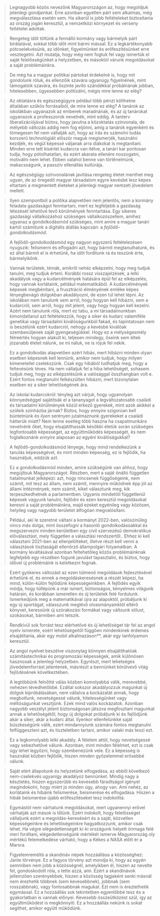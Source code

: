 
> Legnagyobb közös nevezőnk Magyarországon az, hogy megoldjuk jelenlegi gondjainkat.
>Erre azonban egyetlen párt sem alkalmas, még megválasztása esetén sem. Ha sikerül is jobb feltételeket biztosítania az ország jogán keresztül, a nemzetközi környezet és verseny feltételei adottak.
	
>	Rengeteg időt töltünk a fennálló kormány vagy bármelyik párt bírálatával, sokkal több időt mint bármi mással. Ez a legkártékonyabb pótcselekvésünk, az időnket, figyelmünket és erőfeszítésünket erre vesztegetni. Azt mutatja, hogy még nem fogtuk fel vagy ismertük el saját felelősségünket a helyzetben, és másoktól várunk megoldásokat a saját problémáinkra. 

>	De még ha a magyar politikai pártokat érdekelné is, hogy mit gondolunk róluk, és ellenzőik szavára ugyanúgy figyelnének, mint támogatóik szavára, és őszinte javító szándékkal próbálnának jobban, hitelesebben, ügyesebben politizálni, mégis mire lenne ez elég?

>	Az oktatásra és egészségügyre például több pénzt költhetne általában szűkös forrásaiból, de mire lenne ez elég? A tanárok az iskolákban ugyanazok az emberek maradnának, és az új tanárokat ugyanazok a professzorok nevelnék, mint eddig. A tanterv liberalizációjával biztos, hogy javulna a közoktatás színvonala, de mélyebb változás addig nem fog eljönni, amíg a tanárok egyenként és tömegesen fel nem vállalják azt, hogy az írás és számolni tudás korszerű technológiáit először maguk megismerjék, használni kezdjék, és végül képessé váljanak arra diákokat is megtanítani. Minden erre tett kísérlet kudarcra van ítélve, a tanári kar pontosan tudja, hogy pótolhatatlan, és ezért akarata ellenére noszogatni, motiválni nem lehet. Ebben valahol benne van történelmünk, makacsságunk, a passzív ellenállás kultúrája.  

>	Az egészségügy színvonalának javítása rengeteg életet menthet meg ugyan, de az öregedő magyar társadalom egyre kevésbé lesz képes eltartani a megmentett életeket a jelenlegi magyar nemzeti jövedelem mellett.

>	Ilyen szempontból a politika alapvetően nem jelentős, nem a kormány feladata gazdaságot fenntartani, mert ez legfeljebb a gazdaság létezését lehetővé tevő körülmények fenntartása. Egy sikeres gazdasági vállalkozáshoz szükséges vállalkozószellem, amihez ugyanaz a gondolkodásmód szükséges, mint amire a magyar tanári kartól számítunk a digitális átállás kapcsán: a _fejlődő-gondolkodásmód_.

>	A fejlődő-gondolkodásmód egy nagyon egyszerű feltételezésen nyugszik: felismerni és elfogadni azt, hogy bármit megtanulhatunk, és ez által bármit el is érhetünk, ha időt fordítunk rá és teszünk érte, bármelyikőnk.

>	Vannak területek, témák, amikről nehéz elképzelni, hogy meg tudjuk tanulni, meg tudjuk érteni. Korábbi rossz visszajelzések, a lelki akadályok vagy a kudarcélmények hatására épül fel az elképzelés, hogy vannak korlátaink, például matematikából. A kudarcélmények képesek megbénítani, a frusztráció élményének emléke képes lényegbevágó dolgokban akadályozni, de ezen túl lehet lépni. Az iskolában nem tanulunk sem arról, hogy hogyan kell hibázni, sem a kudarcról, sem arról, hogy mit jelent, vagy hogy hogyan kell kezelni. Azért nem tanulunk róla, mert ez tabu, a mi társadalmunkban kimondatlanul azt feltételezzük, hogy a siker és kudarc valamiféle genetikai vagy társadalmi kiválóságunkból fakad, és tapintatosan nem is beszélünk ezért kudarcról, nehogy a kevésbé kiválóak szembesüljenek saját gyengeségükkel. Hogy ez a mélységesmély félreértés hogyan alakult ki, teljesen mindegy, őseink sem éltek józanabb életet nálunk, se mi náluk, ne is rójuk fel nekik.

>	Ez a gondolkodás alapvetően azért hibás, mert hibázni minden olyan esetben képesnek kell lennünk, amikor nem tudjuk, hogy milyen kimenetellel cselekszünk. Csak egy hibából tudhatjuk meg, hogy a feltevésünk téves. Ha nem vállaljuk fel a hiba lehetőségét, sohasem tudjuk meg, hogy az elképzelésünk a valósággal összhangban volt e.
	Ezért fontos megtanulni felkészülten hibázni, mert bizonytalan esetben ez a siker lehetőségének ára.

>	Az iskolai kudarcokról: tényleg azt várjuk, hogy ugyanolyan könnyedséggel sajátítsák el a tananyagot a legváltozatosabb családi és társadalmi körülmények közül érkező gyerekek, mint azok akikkel a szüleik színházba járnak? Biztos, hogy _ennyire_ szigorúan kell büntetnünk és _ilyen_ serényen jutalmaznunk gyerekeket a családi hátterük miatt? Nem lenne esetleg több haszna ha csapatmunkára nevelnénk őket, hogy elsajátíthassák későbbi életük során szükséges legfontosabb képességet, az együttműködés képességét, és nem foglalkoznánk _ennyire_ alaposan az egyéni kiválóságukkal? 

>	A fejlődő-gondolkodásmód lényege, hogy mind rendelkezünk a tanulás képességével, és mint minden képesség, ez is fejlődik, ha használjuk, eddzük azt.

>	Ez a gondolkodásmód minden, amire szükségünk van ahhoz, hogy megújítsuk Magyarországot. Részben, mert a saját önálló független hatalmunkat jelképezi: azt, hogy nincsenek függőségeink, nem számít, mit tesz az állam, nem számít, mennyire működnek épp jól az állami intézmények, nem számít, kiket választunk meg, kik terpeszkedhetnek a parlamentben. Ugyanis mindettől függetlenül képesek vagyunk tanulni, fejlődni és ezen keresztül megoldásokat keresni a saját problémáinkra, majd ezeket egyénileg vagy közösen, helyileg vagy nagyobb területet átfogóan megvalósítani.

>	Például, aki le szeretné váltani a kormányt 2022-ben, valószínűleg nincs más dolga, mint összefogni a hasonló gondolkodásúakkal és megszervezni minden kerületben egy civil szervezésű demokratikus előválasztást, mely független a választási rendszertől.. Ehhez ki kell választani 2021-ben az ellenjelölteket, illetve részt kell venni a választások tisztaságát ellenőrző állampolgári folyamatban. A kormány leváltásával azonban feltehetőleg közös problémáinknak legfeljebb egy részében fogunk javulást tapasztalni, és biztos, hogy idővel új problémáink is keletkezni fognak.

>	Ezért gyökeres változást az ezen túlmenő megoldások fejlesztésével érhetünk el, és ennek a megoldáskeresésnek a részét képezi, ha mind, külön-külön fejlődünk képességeinkben.  A fejlődés egyik módja, hogy túllépünk a már ismert, biztonságos, kényelmes világunk határain, és korábban ismeretlen és új területek felé fordulunk. Ismerkedjünk meg a matematikával újra az alapoktól, próbáljunk ki egy új sportágat, válasszunk meglévő olvasmányainktól eltérő könyvet, keressünk új szórakozási formákat vagy váltsunk stílust, szokásokat, bármiben ami tetszik.

>	Rendkívül sok forrást tesz elérhetővé és új lehetőséget tár fel az angol nyelv ismerete, ezért lehetőségeitől függően mindenkinek érdemes elsajátítania, akár egy mobil alkalmazáson**, akár egy tanfolyamon keresztül.

>	Az angol nyelvet beszélve viszonylag könnyen elsajátíthatóak számítástechnikai és programozási képességek, amik különösen hasznosak a jelenlegi helyzetben. Egyrészt, mert lehetséges jövedelemforrást jelentenek, másrészt a bennünket körülvevő világ fejlődésének következtében.

>	A legtöbbünk felnőtté válás közben komolyabbá válik, merevebbé, nehezen tévedhetőbbé. Ezáltal sokszor akadályozzuk magunkat új dolgok kipróbálásában, nem vállalva a kockázatát annak, hogy megbotlunk, nevetségessé válunk, hitelességünket vagy méltóságunkat vesztjünk. Ezek mind valós kockázatok. Azonban nagyobb veszélyt jelent biztonságosan játszva megfosztani magunkat annak a lehetőségétől, hogy új dolgokat próbáljunk ki és fejlődjünk akár a siker, akár a kudarc által. Ilyenkor ellenfelünkké saját büszkeségünk válik, ezért mindannyiunk számára fontos megtanulni felfüggeszteni azt, és tiszteletben tartani, amikor valaki más teszi ezt.

>	Ez a legkomolyabb lelki akadály. A félelem attól, hogy nevetségessé vagy sebezhetővé válunk. Azonban, mint minden félelmet, ezt is csak úgy lehet legyőzni, hogy szembenézünk vele. Ez a képesség is használat közben fejlődik, hiszen minden győzelemmel erősebbé válunk.

>	Saját elért állapotunk és helyzetünk elfogadása, az ebből következő nem-cselekvés ugyanígy akadályoz bennünket. Mindig nagy a késztetés, hiszen egyszerűbb és kevesebb fáradtságot igényel megindokolni, hogy miért jó minden úgy, ahogy van. Ami nehéz, az korlátaink és hibáink felismerése, beismerése és elfogadása. Hiszen a hibák beismerése újabb erőfeszítéseket tesz indokolttá.

>	Egymástól nem várhatunk megoldásokat, mert ugyanennyi erővel várhatják azt mások is tőlünk. Ezért indokolt, hogy felelősséget vállaljunk ezért a megoldás-keresésért és a saját, közvetlen képességeinkre és lehetőségeinkre hagyatkozzunk, amikor csak lehet. Ha végre elégedetlenségét ki-ki országunk helyett önmaga felé meri fordítani, elégedetlenségünk mértékét ismerve Magyarország oly mértékű felemelkedése várható, hogy a Kékes a NASA előtt ér a Marsra.

>	Figyelemreméltó a skandináv népek hozzáállása a közösséghez: Jante törvénye. Ez a fagyos törvény azt mondja ki, hogy az egyén semmiben nem jobb a közösségnél, amelyikben él, hiszen az nevelte fel, gondoskodott róla, s tette azzá, ami. Ezért a skandinávok jellemzően szerényebbek, hiszen a közösség tagjaként senki másnál nem érezhetik többnek (sem kevesebbnek), jobbnak (sem rosszabbnak), vagy fontosabbnak magukat. Ezt nem is éreztethetik egymással. Ez a hozzáállás sok tekintetben egyenlőbbé tesz és a gyakorlatban is vannak előnyei. Kevesebb összeütközést szül, így az együttműködést is megkönnyíti. Ez a hozzáállás nekünk is sokat segíthet, amikor együtt működünk.
